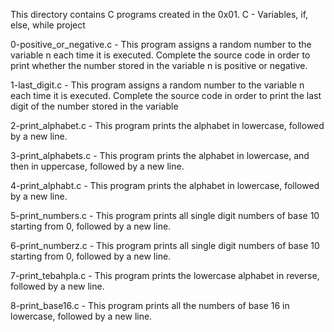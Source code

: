 This directory contains C programs created in the 0x01. C - Variables, if, else, while project

0-positive_or_negative.c - This program assigns a random number to the variable n each time it is executed. Complete the source code in order to print whether the number stored in the variable n is positive or negative.

1-last_digit.c - This program assigns a random number to the variable n each time it is executed. Complete the source code in order to print the last digit of the number stored in the variable 

2-print_alphabet.c - This program prints the alphabet in lowercase, followed by a new line.

3-print_alphabets.c - This program prints the alphabet in lowercase, and then in uppercase, followed by a new line.

4-print_alphabt.c - This program prints the alphabet in lowercase, followed by a new line.

5-print_numbers.c - This program prints all single digit numbers of base 10 starting from 0, followed by a new line.

6-print_numberz.c - This program prints all single digit numbers of base 10 starting from 0, followed by a new line.

7-print_tebahpla.c -  This program prints the lowercase alphabet in reverse, followed by a new line.

8-print_base16.c - This program prints all the numbers of base 16 in lowercase, followed by a new line.
